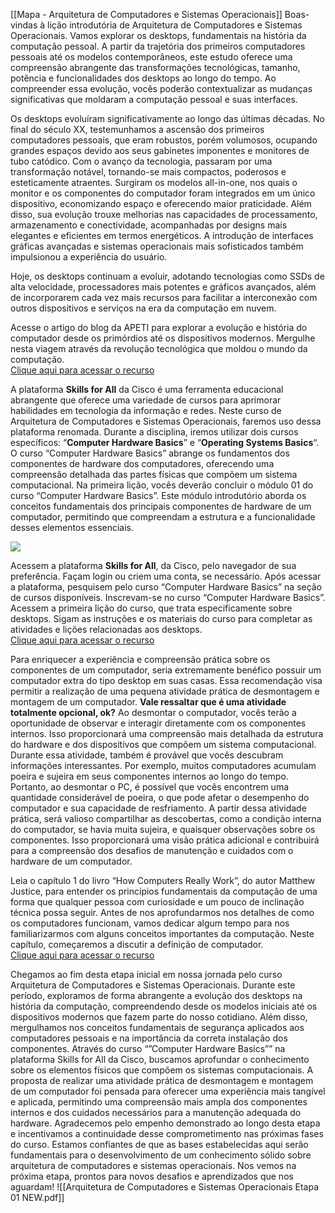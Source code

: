 
[[Mapa - Arquitetura de Computadores e Sistemas Operacionais]]
Boas-vindas à lição introdutória de Arquitetura de Computadores e Sistemas Operacionais. Vamos explorar os desktops, fundamentais na história da computação pessoal. A partir da trajetória dos primeiros computadores pessoais até os modelos contemporâneos, este estudo oferece uma compreensão abrangente das transformações tecnológicas, tamanho, potência e funcionalidades dos desktops ao longo do tempo. Ao compreender essa evolução, vocês poderão contextualizar as mudanças significativas que moldaram a computação pessoal e suas interfaces.

Os desktops evoluíram significativamente ao longo das últimas décadas. No final do século XX, testemunhamos a ascensão dos primeiros computadores pessoais, que eram robustos, porém volumosos, ocupando grandes espaços devido aos seus gabinetes imponentes e monitores de tubo catódico. Com o avanço da tecnologia, passaram por uma transformação notável, tornando-se mais compactos, poderosos e esteticamente atraentes. Surgiram os modelos all-in-one, nos quais o monitor e os componentes do computador foram integrados em um único dispositivo, economizando espaço e oferecendo maior praticidade. Além disso, sua evolução trouxe melhorias nas capacidades de processamento, armazenamento e conectividade, acompanhadas por designs mais elegantes e eficientes em termos energéticos. A introdução de interfaces gráficas avançadas e sistemas operacionais mais sofisticados também impulsionou a experiência do usuário.

Hoje, os desktops continuam a evoluir, adotando tecnologias como SSDs de alta velocidade, processadores mais potentes e gráficos avançados, além de incorporarem cada vez mais recursos para facilitar a interconexão com outros dispositivos e serviços na era da computação em nuvem.

Acesse o artigo do blog da APETI para explorar a evolução e história do computador desde os primórdios até os dispositivos modernos. Mergulhe nesta viagem através da revolução tecnológica que moldou o mundo da computação.  
[Clique aqui para acessar o recurso](https://apeti.org.br/blog/evolucao-e-historia-do-computador-uma-linha-do-tempo-completa)

A plataforma **Skills for All** da Cisco é uma ferramenta educacional abrangente que oferece uma variedade de cursos para aprimorar habilidades em tecnologia da informação e redes. Neste curso de Arquitetura de Computadores e Sistemas Operacionais, faremos uso dessa plataforma renomada. Durante a disciplina, iremos utilizar dois cursos específicos: “**Computer Hardware Basics**” e “**Operating Systems Basics**“. O curso “Computer Hardware Basics” abrange os fundamentos dos componentes de hardware dos computadores, oferecendo uma compreensão detalhada das partes físicas que compõem um sistema computacional. Na primeira lição, vocês deverão concluir o módulo 01 do curso “Computer Hardware Basics”. Este módulo introdutório aborda os conceitos fundamentais dos principais componentes de hardware de um computador, permitindo que compreendam a estrutura e a funcionalidade desses elementos essenciais.

![](https://infnet.online/courses/arquitetura-de-computadores-e-sistemas-operacionais/lessons/desktops-evolucao-tecnologica-e-impacto-na-computacao-pessoal/)

Acessem a plataforma **Skills for All**, da Cisco, pelo navegador de sua preferência. Façam login ou criem uma conta, se necessário. Após acessar a plataforma, pesquisem pelo curso “Computer Hardware Basics” na seção de cursos disponíveis. Inscrevam-se no curso “Computer Hardware Basics”. Acessem a primeira lição do curso, que trata especificamente sobre desktops. Sigam as instruções e os materiais do curso para completar as atividades e lições relacionadas aos desktops.  
[Clique aqui para acessar o recurso](https://infnet.online/courses/arquitetura-de-computadores-e-sistemas-operacionais/lessons/desktops-evolucao-tecnologica-e-impacto-na-computacao-pessoal/)

Para enriquecer a experiência e compreensão prática sobre os componentes de um computador, seria extremamente benéfico possuir um computador extra do tipo desktop em suas casas. Essa recomendação visa permitir a realização de uma pequena atividade prática de desmontagem e montagem de um computador. **Vale ressaltar que é uma atividade totalmente opcional, ok?** Ao desmontar o computador, vocês terão a oportunidade de observar e interagir diretamente com os componentes internos. Isso proporcionará uma compreensão mais detalhada da estrutura do hardware e dos dispositivos que compõem um sistema computacional. Durante essa atividade, também é provável que vocês descubram informações interessantes. Por exemplo, muitos computadores acumulam poeira e sujeira em seus componentes internos ao longo do tempo. Portanto, ao desmontar o PC, é possível que vocês encontrem uma quantidade considerável de poeira, o que pode afetar o desempenho do computador e sua capacidade de resfriamento. A partir dessa atividade prática, será valioso compartilhar as descobertas, como a condição interna do computador, se havia muita sujeira, e quaisquer observações sobre os componentes. Isso proporcionará uma visão prática adicional e contribuirá para a compreensão dos desafios de manutenção e cuidados com o hardware de um computador.

Leia o capítulo 1 do livro “How Computers Really Work”, do autor Matthew Justice, para entender os princípios fundamentais da computação de uma forma que qualquer pessoa com curiosidade e um pouco de inclinação técnica possa seguir. Antes de nos aprofundarmos nos detalhes de como os computadores funcionam, vamos dedicar algum tempo para nos familiarizarmos com alguns conceitos importantes da computação. Neste capítulo, começaremos a discutir a definição de computador.  
[Clique aqui para acessar o recurso](https://learning.oreilly.com/library/view/how-computers-really/9781098128227/xhtml/ch01.xhtml#lev1_5)

Chegamos ao fim desta etapa inicial em nossa jornada pelo curso Arquitetura de Computadores e Sistemas Operacionais. Durante este período, exploramos de forma abrangente a evolução dos desktops na história da computação, compreendendo desde os modelos iniciais até os dispositivos modernos que fazem parte do nosso cotidiano. Além disso, mergulhamos nos conceitos fundamentais de segurança aplicados aos computadores pessoais e na importância da correta instalação dos componentes. Através do curso “”Computer Hardware Basics”” na plataforma Skills for All da Cisco, buscamos aprofundar o conhecimento sobre os elementos físicos que compõem os sistemas computacionais. A proposta de realizar uma atividade prática de desmontagem e montagem de um computador foi pensada para oferecer uma experiência mais tangível e aplicada, permitindo uma compreensão mais ampla dos componentes internos e dos cuidados necessários para a manutenção adequada do hardware. Agradecemos pelo empenho demonstrado ao longo desta etapa e incentivamos a continuidade desse comprometimento nas próximas fases do curso. Estamos confiantes de que as bases estabelecidas aqui serão fundamentais para o desenvolvimento de um conhecimento sólido sobre arquitetura de computadores e sistemas operacionais. Nos vemos na próxima etapa, prontos para novos desafios e aprendizados que nos aguardam!
![[Arquitetura de Computadores e Sistemas Operacionais Etapa 01 NEW.pdf]]


